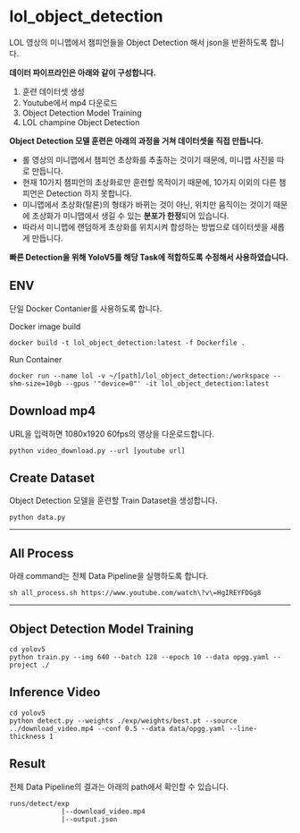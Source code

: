 # lol_object_detection
LOL 영상의 미니맵에서 챔피언들을 Object Detection 해서 json을 반환하도록 합니다.

**데이터 파이프라인은 아래와 같이 구성합니다.**
1. 훈련 데이터셋 생성
2. Youtube에서 mp4 다운로드
3. Object Detection Model Training
4. LOL champine Object Detection

**Object Detection 모델 훈련은 아래의 과정을 거쳐 데이터셋을 직접 만듭니다.**
* 롤 영상의 미니맵에서 챔피언 초상화를 추출하는 것이기 때문에, 미니맵 사진을 따로 만듭니다.
* 현재 10가지 챔피언의 초상화로만 훈련할 목적이기 때문에, 10가지 이외의 다른 챔피언은 Detection 하지 못합니다.
* 미니맵에서 초상화(탈론)의 형태가 바뀌는 것이 아닌, 위치만 움직이는 것이기 때문에 초상화가 미니맵에서 생길 수 있는 **분포가 한정**되어 있습니다.
* 따라서 미니맵에 랜덤하게 초상화를 위치시켜 합성하는 방법으로 데이터셋을 새롭게 만듭니다.

**빠른 Detection을 위해 YoloV5를 해당 Task에 적합하도록 수정해서 사용하였습니다.**

## ENV
단일 Docker Contanier를 사용하도록 합니다.

Docker image build
```shell
docker build -t lol_object_detection:latest -f Dockerfile .
```

Run Container
```shell
docker run --name lol -v ~/[path]/lol_object_detection:/workspace --shm-size=10gb --gpus '"device=0"' -it lol_object_detection:latest
```

## Download mp4
URL을 입력하면 1080x1920 60fps의 영상을 다운로드합니다.
```shell
python video_download.py --url [youtube url]
```

## Create Dataset
Object Detection 모델을 훈련할 Train Dataset을 생성합니다.
```shell
python data.py
```

---

## All Process
아래 command는 전체 Data Pipeline을 실행하도록 합니다.
```shell
sh all_process.sh https://www.youtube.com/watch\?v\=HgIREYFDGg8
```

---

## Object Detection Model Training

```shell
cd yolov5
python train.py --img 640 --batch 128 --epoch 10 --data opgg.yaml --project ./
```

## Inference Video

```shell
cd yolov5
python detect.py --weights ./exp/weights/best.pt --source ../download_video.mp4 --conf 0.5 --data data/opgg.yaml --line-thickness 1
```

## Result
전체 Data Pipeline의 결과는 아래의 path에서 확인할 수 있습니다.

```
runs/detect/exp
             |--download_video.mp4
             |--output.json
```
